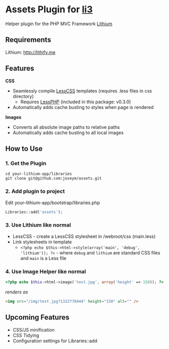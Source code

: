# Assets Plugin for [li3](http://lithify.me)
Helper plugin for the PHP MVC Framework [Lithium](http://lithify.me)

## Requirements
Lithium: <http://lithify.me>

## Features
**CSS**
* Seamlessly compile [LessCSS](http://leafo.net/lessphp) templates (requires .less files in css directory)
  * Requires [LessPHP](http://leafo.net/lessphp) (included in this package: v0.3.0)
* Automatically adds cache busting to styles when page is rendered

**Images**
* Converts all absolute image paths to relative paths
* Automatically adds cache busting to all local images

## How to Use

### 1. Get the Plugin
```shell
cd your-lithium-app/libraries
git clone git@github.com:joseym/assets.git
```

### 2. Add plugin to project
Edit your-lithium-app/bootstrap/libraries.php

```php
Libraries::add('assets');
```

### 3. Use Lithium like normal
* LessCSS - create a LessCSS stylesheet in /webroot/css (main.less)
* Link stylesheets in template
  * `<?php echo $this->html->style(array('main', 'debug', 'lithium')); ?>` - where `debug` and `lithium` are standard CSS files and `main` is a Less file
  
### 4. Use Image Helper like normal
```php
<?php echo $this->html->image('test.jpg', array('height' => 150)); ?>
```
_renders as_
```html
<img src="/img/test.jpg?1322778444" height="150" alt="" />
```
  

## Upcoming Features
* CSS/JS minification
* CSS Tidying
* Configuration settings for Libraries::add


